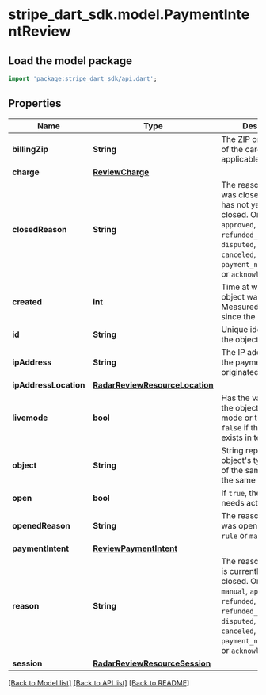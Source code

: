 # stripe_dart_sdk.model.PaymentIntentReview

## Load the model package
```dart
import 'package:stripe_dart_sdk/api.dart';
```

## Properties
Name | Type | Description | Notes
------------ | ------------- | ------------- | -------------
**billingZip** | **String** | The ZIP or postal code of the card used, if applicable. | [optional] 
**charge** | [**ReviewCharge**](ReviewCharge.md) |  | [optional] 
**closedReason** | **String** | The reason the review was closed, or null if it has not yet been closed. One of `approved`, `refunded`, `refunded_as_fraud`, `disputed`, `redacted`, `canceled`, `payment_never_settled`, or `acknowledged`. | [optional] 
**created** | **int** | Time at which the object was created. Measured in seconds since the Unix epoch. | 
**id** | **String** | Unique identifier for the object. | 
**ipAddress** | **String** | The IP address where the payment originated. | [optional] 
**ipAddressLocation** | [**RadarReviewResourceLocation**](RadarReviewResourceLocation.md) |  | [optional] 
**livemode** | **bool** | Has the value `true` if the object exists in live mode or the value `false` if the object exists in test mode. | 
**object** | **String** | String representing the object's type. Objects of the same type share the same value. | 
**open** | **bool** | If `true`, the review needs action. | 
**openedReason** | **String** | The reason the review was opened. One of `rule` or `manual`. | 
**paymentIntent** | [**ReviewPaymentIntent**](ReviewPaymentIntent.md) |  | [optional] 
**reason** | **String** | The reason the review is currently open or closed. One of `rule`, `manual`, `approved`, `refunded`, `refunded_as_fraud`, `disputed`, `redacted`, `canceled`, `payment_never_settled`, or `acknowledged`. | 
**session** | [**RadarReviewResourceSession**](RadarReviewResourceSession.md) |  | [optional] 

[[Back to Model list]](../README.md#documentation-for-models) [[Back to API list]](../README.md#documentation-for-api-endpoints) [[Back to README]](../README.md)


